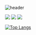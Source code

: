 ![header](https://capsule-render.vercel.app/api?type=waving&color=F39AB9&height=110&section=header)

<!-- <h3 align="center">🛠 Tech Stack 🛠</h3>

<p align="center"> Used at least once </p>

<p align="center">
  <img src="https://img.shields.io/badge/Python-3766AB?style=flat-square&logo=Python&logoColor=white"/></a>&nbsp 
  <img src="https://img.shields.io/badge/Java-007396?style=flat-square&logo=Java&logoColor=white"/></a>&nbsp 
  <img src="https://img.shields.io/badge/C++-00599C?style=flat-square&logo=C%2B%2B&logoColor=white"/></a>&nbsp 
  <img src="https://img.shields.io/badge/C-A8B9CC?style=flat-square&logo=C&logoColor=white"/></a>&nbsp 
  <img src="https://img.shields.io/badge/Javascript-ffb13b?style=flat-square&logo=javascript&logoColor=white"/></a>&nbsp 
  <img src="https://img.shields.io/badge/css-1572B6?style=flat-square&logo=css3&logoColor=white"/></a>&nbsp 
  <img src="https://img.shields.io/badge/HTML5-E34F26?style=flat-square&logo=HTML5&logoColor=white"/></a>&nbsp
  <br>
  <img src="https://img.shields.io/badge/Node.js-339933?style=flat-square&logo=node-dot-js&logoColor=white"/></a>&nbsp 
  <img src="https://img.shields.io/badge/Django-092E20?style=flat-square&logo=Django&logoColor=white"/></a>&nbsp 
  <img src="https://img.shields.io/badge/Mysql-E6B91E?style=flat-square&logo=MySql&logoColor=white"/></a>&nbsp 
  <img src="https://img.shields.io/badge/MariaDB-003545?style=flat-square&logo=MariaDB&logoColor=white"/></a>&nbsp 
  <img src="https://img.shields.io/badge/Oracle-F80000?style=flat-square&logo=Oracle&logoColor=white"/></a>&nbsp 
  <img src="https://img.shields.io/badge/R-276DC3?style=flat-square&logo=R&logoColor=white"/></a>&nbsp
  <br>
  <img src="https://img.shields.io/badge/Flutter-02569B?style=flat-square&logo=Flutter&logoColor=white"/></a>&nbsp
  <img src="https://img.shields.io/badge/Dart-0175C2?style=flat-square&logo=Dart&logoColor=white"/></a>&nbsp
  <img src="https://img.shields.io/badge/Ruby-CC342D?style=flat-square&logo=Ruby&logoColor=white"/></a>&nbsp
  <img src="https://img.shields.io/badge/Ubuntu-E95420?style=flat-square&logo=Ubuntu&logoColor=white"/></a>&nbsp
  <img src="https://img.shields.io/badge/CentOS-262577?style=flat-square&logo=CentOS&logoColor=white"/></a>&nbsp
  <img src="https://img.shields.io/badge/Android Studio-3DDC84?style=flat-square&logo=Android-Studio&logoColor=white"/></a>&nbsp
</p> -->

<!--  <h3 align="left">  </h3> -->
<a href="https://damio.tistory.com"><img src="https://img.shields.io/badge/Tech%20Blog-000000?style=flat-square&logo=Storyblok&logoColor=white&link=https://damio.tistory.com"/></a>
<a href="https://www.instagram.com/natura1flavor/"><img src="https://img.shields.io/badge/Instagram-E4405F?style=flat-square&logo=Instagram&logoColor=white&link=https://www.instagram.com/natura1flavor/"/></a>
<a href="mailto:ods04193@gmail.com"><img src="https://img.shields.io/badge/Gmail-d14836?style=flat-square&logo=Gmail&logoColor=white&link=ods04193@gmail.com"/></a>
</pre>
 <br>
 
[![Top Langs](https://github-readme-stats.vercel.app/api/top-langs/?username=iamdami&layout=compact)](https://github.com/iamdami/github-readme-stats)


<br>
